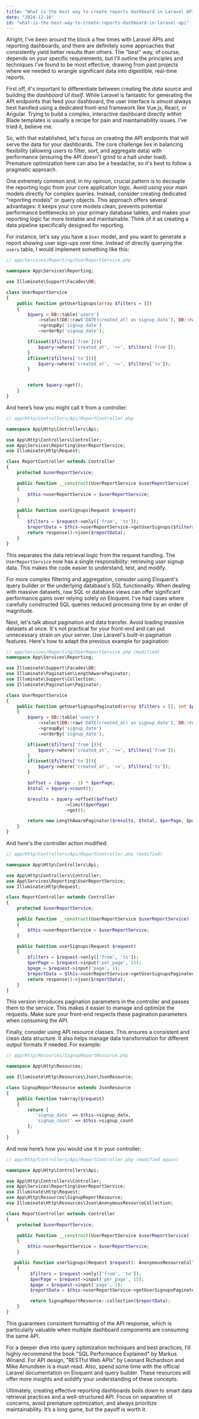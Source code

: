 ```yaml
---
title: "What is the best way to create reports dashboard in Laravel API?"
date: "2024-12-16"
id: "what-is-the-best-way-to-create-reports-dashboard-in-laravel-api"
---
```


Alright,  I've been around the block a few times with Laravel APIs and reporting dashboards, and there are definitely some approaches that consistently yield better results than others. The "best" way, of course, depends on your specific requirements, but I'll outline the principles and techniques I've found to be most effective, drawing from past projects where we needed to wrangle significant data into digestible, real-time reports.

First off, it's important to differentiate between creating the *data source* and building the *dashboard UI itself*. While Laravel is fantastic for generating the API endpoints that feed your dashboard, the user interface is almost always best handled using a dedicated front-end framework like Vue.js, React, or Angular. Trying to build a complex, interactive dashboard directly within Blade templates is usually a recipe for pain and maintainability issues. I’ve tried it, believe me.

So, with that established, let's focus on creating the API endpoints that will serve the data for your dashboards. The core challenge lies in balancing flexibility (allowing users to filter, sort, and aggregate data) with performance (ensuring the API doesn't grind to a halt under load). Premature optimization here can also be a headache, so it's best to follow a pragmatic approach.

One extremely common and, in my opinion, crucial pattern is to decouple the reporting logic from your core application logic. Avoid using your main models directly for complex queries. Instead, consider creating dedicated "reporting models" or query objects. This approach offers several advantages: it keeps your core models clean, prevents potential performance bottlenecks on your primary database tables, and makes your reporting logic far more testable and maintainable. Think of it as creating a data pipeline specifically designed for reporting.

For instance, let's say you have a `User` model, and you want to generate a report showing user sign-ups over time. Instead of directly querying the `users` table, I would implement something like this:

```php
// app/Services/Reporting/UserReportService.php

namespace App\Services\Reporting;

use Illuminate\Support\Facades\DB;

class UserReportService
{
    public function getUserSignups(array $filters = [])
    {
        $query = DB::table('users')
            ->select(DB::raw('DATE(created_at) as signup_date'), DB::raw('count(*) as signup_count'))
            ->groupBy('signup_date')
            ->orderBy('signup_date');

        if(isset($filters['from'])){
            $query->where('created_at', '>=', $filters['from']);
        }
        if(isset($filters['to'])){
            $query->where('created_at', '<=', $filters['to']);
        }


        return $query->get();
    }
}
```

And here’s how you might call it from a controller:

```php
// app/Http/Controllers/Api/ReportController.php

namespace App\Http\Controllers\Api;

use App\Http\Controllers\Controller;
use App\Services\Reporting\UserReportService;
use Illuminate\Http\Request;

class ReportController extends Controller
{
    protected $userReportService;

    public function __construct(UserReportService $userReportService)
    {
        $this->userReportService = $userReportService;
    }

    public function userSignups(Request $request)
    {
        $filters = $request->only(['from', 'to']);
        $reportData = $this->userReportService->getUserSignups($filters);
        return response()->json($reportData);
    }
}

```

This separates the data retrieval logic from the request handling. The `UserReportService` now has a single responsibility: retrieving user signup data. This makes the code easier to understand, test, and modify.

For more complex filtering and aggregation, consider using Eloquent's query builder or the underlying database's SQL functionality. When dealing with massive datasets, raw SQL or database views can offer significant performance gains over relying solely on Eloquent. I've had cases where carefully constructed SQL queries reduced processing time by an order of magnitude.

Next, let's talk about pagination and data transfer. Avoid loading massive datasets at once. It's not practical for your front-end and can put unnecessary strain on your server. Use Laravel's built-in pagination features. Here's how to adapt the previous example for pagination:

```php
// app/Services/Reporting/UserReportService.php (modified)
namespace App\Services\Reporting;

use Illuminate\Support\Facades\DB;
use Illuminate\Pagination\LengthAwarePaginator;
use Illuminate\Support\Collection;
use Illuminate\Pagination\Paginator;

class UserReportService
{
    public function getUserSignupsPaginated(array $filters = [], int $perPage = 15, int $page = 1)
    {
        $query = DB::table('users')
            ->select(DB::raw('DATE(created_at) as signup_date'), DB::raw('count(*) as signup_count'))
            ->groupBy('signup_date')
            ->orderBy('signup_date');

        if(isset($filters['from'])){
            $query->where('created_at', '>=', $filters['from']);
        }
        if(isset($filters['to'])){
            $query->where('created_at', '<=', $filters['to']);
        }

        $offset = ($page - 1) * $perPage;
        $total = $query->count();

        $results = $query->offset($offset)
                      ->limit($perPage)
                      ->get();

        return new LengthAwarePaginator($results, $total, $perPage, $page, ['path' => Paginator::resolveCurrentPath()]);
    }
}

```

And here's the controller action modified:

```php
// app/Http/Controllers/Api/ReportController.php (modified)

namespace App\Http\Controllers\Api;

use App\Http\Controllers\Controller;
use App\Services\Reporting\UserReportService;
use Illuminate\Http\Request;

class ReportController extends Controller
{
    protected $userReportService;

    public function __construct(UserReportService $userReportService)
    {
        $this->userReportService = $userReportService;
    }

    public function userSignups(Request $request)
    {
        $filters = $request->only(['from', 'to']);
        $perPage = $request->input('per_page', 15);
        $page = $request->input('page', 1);
        $reportData = $this->userReportService->getUserSignupsPaginated($filters, $perPage, $page);
        return response()->json($reportData);
    }
}
```

This version introduces pagination parameters in the controller and passes them to the service. This makes it easier to manage and optimize the requests. Make sure your front-end respects these pagination parameters when consuming the API.

Finally, consider using API resource classes. This ensures a consistent and clean data structure. It also helps manage data transformation for different output formats if needed. For example:

```php
// app/Http/Resources/SignupReportResource.php

namespace App\Http\Resources;

use Illuminate\Http\Resources\Json\JsonResource;

class SignupReportResource extends JsonResource
{
    public function toArray($request)
    {
        return [
           'signup_date' => $this->signup_date,
           'signup_count' => $this->signup_count
        ];
    }
}
```

And now here’s how you would use it in your controller:

```php
// app/Http/Controllers/Api/ReportController.php (modified again)

namespace App\Http\Controllers\Api;

use App\Http\Controllers\Controller;
use App\Services\Reporting\UserReportService;
use Illuminate\Http\Request;
use App\Http\Resources\SignupReportResource;
use Illuminate\Http\Resources\Json\AnonymousResourceCollection;

class ReportController extends Controller
{
    protected $userReportService;

    public function __construct(UserReportService $userReportService)
    {
        $this->userReportService = $userReportService;
    }

   public function userSignups(Request $request): AnonymousResourceCollection
    {
         $filters = $request->only(['from', 'to']);
         $perPage = $request->input('per_page', 15);
         $page = $request->input('page', 1);
         $reportData = $this->userReportService->getUserSignupsPaginated($filters, $perPage, $page);

         return SignupReportResource::collection($reportData);
    }
}
```
This guarantees consistent formatting of the API response, which is particularly valuable when multiple dashboard components are consuming the same API.

For a deeper dive into query optimization techniques and best practices, I’d highly recommend the book "SQL Performance Explained" by Markus Winand. For API design, "RESTful Web APIs" by Leonard Richardson and Mike Amundsen is a must-read. Also, spend some time with the official Laravel documentation on Eloquent and query builder. These resources will offer more insights and solidify your understanding of these concepts.

Ultimately, creating effective reporting dashboards boils down to smart data retrieval practices and a well-structured API. Focus on separation of concerns, avoid premature optimization, and always prioritize maintainability. It’s a long game, but the payoff is worth it.
